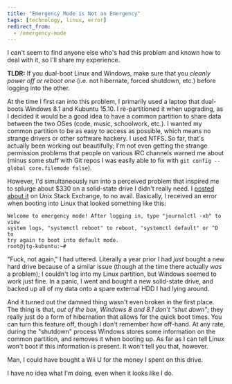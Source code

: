 ```yaml
---
title: "Emergency Mode is Not an Emergency"
tags: [technology, linux, error]
redirect_from:
  - /emergency-mode
---
```


I can't seem to find anyone else who's had this problem and known how to deal with it, so I'll share my experience.

**TLDR:** If you dual-boot Linux and Windows, make sure that you *cleanly power off or reboot one* (i.e. not hibernate, forced shutdown, etc.) before logging into the other.

At the time I first ran into this problem, I primarily used a laptop that dual-boots Windows 8.1 and Kubuntu 15.10.  I re-partitioned it when upgrading, as I decided it would be a good idea to have a common partition to share data between the two OSes (code, music, schoolwork, etc.).  I wanted my common partition to be as easy to access as possible, which means no strange drivers or other software hackery.  I used NTFS.  So far, that's actually been working out beautifully; I'm not even getting the strange permission problems that people on various IRC channels warned me about (minus some stuff with Git repos I was easily able to fix with `git config --global core.filemode false`).

However, I'd simultaneously run into a perceived problem that inspired me to splurge about $330 on a solid-state drive I didn't really need.  I [posted about it](http://unix.stackexchange.com/questions/256371/cant-boot-into-my-linux-partition-disk-is-supposedly-at-fault-but-scans-show) on Unix Stack Exchange, to no avail.  Basically, I received an error when booting into Linux that looked something like this:

```
Welcome to emergency mode! After logging in, type "journalctl -xb" to view
system logs, "systemctl reboot" to reboot, "systemctl default" or ^D to
try again to boot into default mode.
root@jtg-kubuntu:~#
```

"Fuck, not again," I had uttered.  Literally a year prior I had *just* bought a new hard drive because of a similar issue (though at the time there actually *was* a problem); I couldn't log into my Linux partition, but Windows seemed to work just fine.  In a panic, I went and bought a new solid-state drive, and backed up all of my data onto a spare external HDD I had lying around.

And it turned out the damned thing wasn't even broken in the first place.  The thing is that, *out of the box, Windows 8 and 8.1 don't "shut down"*; they really just do a form of hibernation that allows for the quick boot times.  You can turn this feature off, though I don't remember how off-hand.  At any rate, during the "shutdown" process Windows stores some information on the common partition, and removes it when booting up.  As far as I can tell Linux won't boot if this information is present.  It won't tell you that, however.

Man, I could have bought a Wii U for the money I spent on this drive.

I have no idea what I'm doing, even when it looks like I do.

